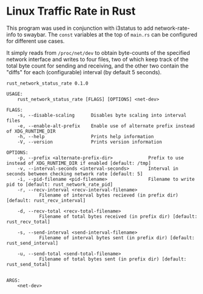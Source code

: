 # Linux Traffic Rate in Rust

This program was used in conjunction with i3status to add network-rate-info to
swaybar. The `const` variables at the top of `main.rs` can be configured for
different use cases.

It simply reads from `/proc/net/dev` to obtain byte-counts of the specified
network interface and writes to four files, two of which keep track of the total
byte count for sending and receiving, and the other two contain the "diffs" for
each (configurable) interval (by default 5 seconds).

    rust_network_status_rate 0.1.0
    
    USAGE:
        rust_network_status_rate [FLAGS] [OPTIONS] <net-dev>
    
    FLAGS:
        -s, --disable-scaling      Disables byte scaling into interval files
        -e, --enable-alt-prefix    Enable use of alternate prefix instead of XDG_RUNTIME_DIR
        -h, --help                 Prints help information
        -V, --version              Prints version information
    
    OPTIONS:
        -p, --prefix <alternate-prefix-dir>             Prefix to use instead of XDG_RUNTIME_DIR if enabled [default: /tmp]
        -v, --interval-seconds <interval-seconds>       Interval in seconds between checking network rate [default: 5]
        -i, --pid-filename <pid-filename>               Filename to write pid to [default: rust_network_rate_pid]
        -r, --recv-interval <recv-interval-filename>
                Filename of interval bytes recieved (in prefix dir) [default: rust_recv_interval]
    
        -d, --recv-total <recv-total-filename>
                Filename of total bytes received (in prefix dir) [default: rust_recv_total]
    
        -s, --send-interval <send-interval-filename>
                Filename of interval bytes sent (in prefix dir) [default: rust_send_interval]
    
        -u, --send-total <send-total-filename>
                Filename of total bytes sent (in prefix dir) [default: rust_send_total]
    
    
    ARGS:
        <net-dev>
